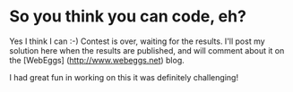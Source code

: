 So you think you can code, eh?
==============================

Yes I think I can :-)
Contest is over, waiting for the results. I'll post my solution here when the results are published, and will comment
about it on the [WebEggs] (http://www.webeggs.net) blog.

I had great fun in working on this it was definitely challenging!
